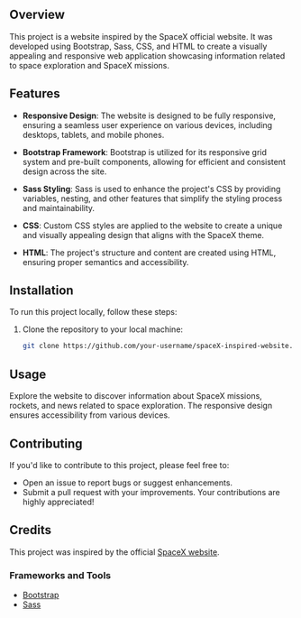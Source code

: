 ## Overview

This project is a website inspired by the SpaceX official website. It was developed using Bootstrap, Sass, CSS, and HTML to create a visually appealing and responsive web application showcasing information related to space exploration and SpaceX missions.

## Features

- **Responsive Design**: The website is designed to be fully responsive, ensuring a seamless user experience on various devices, including desktops, tablets, and mobile phones.

- **Bootstrap Framework**: Bootstrap is utilized for its responsive grid system and pre-built components, allowing for efficient and consistent design across the site.

- **Sass Styling**: Sass is used to enhance the project's CSS by providing variables, nesting, and other features that simplify the styling process and maintainability.

- **CSS**: Custom CSS styles are applied to the website to create a unique and visually appealing design that aligns with the SpaceX theme.

- **HTML**: The project's structure and content are created using HTML, ensuring proper semantics and accessibility.

## Installation

To run this project locally, follow these steps:

1. Clone the repository to your local machine:

   ```bash
   git clone https://github.com/your-username/spaceX-inspired-website.git
## Usage

Explore the website to discover information about SpaceX missions, rockets, and news related to space exploration. The responsive design ensures accessibility from various devices.

## Contributing

If you'd like to contribute to this project, please feel free to:

- Open an issue to report bugs or suggest enhancements.
- Submit a pull request with your improvements. Your contributions are highly appreciated!

## Credits

This project was inspired by the official [SpaceX website](https://www.spacex.com/).

### Frameworks and Tools

- [Bootstrap](https://getbootstrap.com/)
- [Sass](https://sass-lang.com/)
